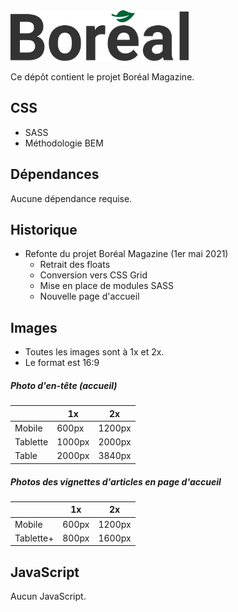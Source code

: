 <img src="images-css/logo-boreal-2021.svg" width="285px" height="81px">

Ce dépôt contient le projet Boréal Magazine.

## CSS

* SASS
* Méthodologie BEM

## Dépendances

Aucune dépendance requise.

## Historique

* Refonte du projet Boréal Magazine (1er mai 2021)
    * Retrait des floats
    * Conversion vers CSS Grid
    * Mise en place de modules SASS
    * Nouvelle page d'accueil
    

## Images

* Toutes les images sont à 1x et 2x.
* Le format est 16:9

##### Photo d'en-tête (accueil)

|          | 1x     | 2x     |
|----------|--------|--------|
| Mobile   | 600px  | 1200px |
| Tablette | 1000px | 2000px |
| Table    | 2000px | 3840px |

##### Photos des vignettes d'articles en page d'accueil

|          | 1x     | 2x     |
|----------|--------|--------|
| Mobile   | 600px  | 1200px |
| Tablette+| 800px  | 1600px |



## JavaScript

Aucun JavaScript.
